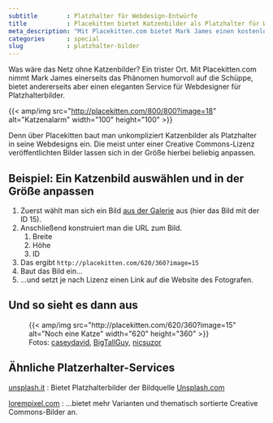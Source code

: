 ```yaml
---
subtitle        : Platzhalter für Webdesign-Entwürfe
title           : Placekitten bietet Katzenbilder als Platzhalter für Webdesigns
meta_description: "Mit Placekitten.com bietet Mark James einen kostenlosen Service, um schnell Katzenbilder als Platzhalterbilder in eigene Webdesigns einzubauen."
categories      : special
slug            : platzhalter-bilder
---
```

Was wäre das Netz ohne Katzenbilder? Ein trister Ort. Mit Placekitten.com nimmt Mark James einerseits das Phänomen humorvoll auf die Schüppe, bietet andererseits aber einen eleganten Service für Webdesigner für Platzhalterbilder.
<!--more-->

{{< amp/img src="http://placekitten.com/800/800?image=18" alt="Katzenalarm" width="100" height="100" >}}

Denn über Placekitten baut man unkompliziert Katzenbilder als Platzhalter in seine Webdesigns ein. Die meist unter einer Creative Commons-Lizenz veröffentlichten Bilder lassen sich in der Größe hierbei beliebig anpassen.

## Beispiel: Ein Katzenbild auswählen und in der Größe anpassen

1. Zuerst wählt man sich ein Bild <a href="http://placekitten.com/attribution.html" target="_blank">aus der Galerie</a> aus (hier das Bild mit der ID 15).
2. Anschließend konstruiert man die URL zum Bild.
    1. Breite
    2. Höhe
    3. ID
3. Das ergibt `http://placekitten.com/620/360?image=15`
4. Baut das Bild ein...
5. ...und setzt je nach Lizenz einen Link auf die Website des Fotografen.

## Und so sieht es dann aus
<figure>
    {{< amp/img src="http://placekitten.com/620/360?image=15" alt="Noch eine Katze" width="620" height="360" >}}
    <figcaption>Fotos: <a href="http://flickr.com/photos/caseydavid/">caseydavid</a>, <a href="http://flickr.com/photos/bigtallguy/">BigTallGuy</a>, <a href="http://flickr.com/photos/nicsuzor/">nicsuzor</a>
</figcaption>
</figure>

## Ähnliche Platzerhalter-Services

[unsplash.it](https://unsplash.it/)
:   Bietet Platzhalterbilder der Bildquelle [Unsplash.com](http://unsplash.com)

[lorempixel.com](http://lorempixel.com/)
:   ...bietet mehr Varianten und thematisch sortierte Creative Commons-Bilder an.
